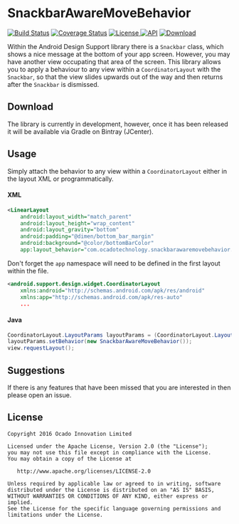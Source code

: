 # SnackbarAwareMoveBehavior

[![Build Status](https://travis-ci.org/ocadotechnology/SnackbarAwareMoveBehavior.svg?branch=master)](https://travis-ci.org/ocadotechnology/SnackbarAwareMoveBehavior)
[![Coverage Status](https://coveralls.io/repos/ocadotechnology/SnackbarAwareMoveBehavior/badge.svg?branch=master&service=github&v=2)](https://coveralls.io/github/ocadotechnology/SnackbarAwareMoveBehavior?branch=master)
[![License](https://img.shields.io/badge/license-Apache%202.0-green.svg) ](https://github.com/ocadotechnology/SnackbarAwareMoveBehavior/blob/master/LICENSE)
[![API](https://img.shields.io/badge/API-15%2B-brightgreen.svg?style=flat)](https://android-arsenal.com/api?level=15)
[ ![Download](https://api.bintray.com/packages/ocadotechnology/maven/SnackbarAwareMoveBehavior/images/download.svg) ](https://bintray.com/ocadotechnology/maven/SnackbarAwareMoveBehavior/_latestVersion)

Within the Android Design Support library there is a `Snackbar` class, which shows a nice message at the bottom of your app screen. However, you may have another view occupating that area of the screen. This library allows you to apply a behaviour to any view within a `CoordinatorLayout` with the `Snackbar`, so that the view slides upwards out of the way and then returns after the `Snackbar` is dismissed.


## Download

The library is currently in development, however, once it has been released it will be available via Gradle on Bintray (JCenter).

<!--Download via Gradle:-->
<!--```groovy-->
<!--compile 'com.ocadotechnology:snackbarawaremovebehavior:0.1.0'-->
<!--```-->

<!--The library is available on Bintray (JCenter).-->

<!--```groovy-->
<!--repositories {-->
<!--  jcenter()-->
<!--}-->
<!--```-->

## Usage

Simply attach the behavior to any view within a `CoordinatorLayout` either in the layout XML or programmatically.

#### XML

```xml
<LinearLayout
    android:layout_width="match_parent"
    android:layout_height="wrap_content"
    android:layout_gravity="bottom"
    android:padding="@dimen/bottom_bar_margin"
    android:background="@color/bottomBarColor"
    app:layout_behavior="com.ocadotechnology.snackbarawaremovebehavior.SnackbarAwareMoveBehavior">
```

Don't forget the `app` namespace will need to be defined in the first layout within the file.

```xml
<android.support.design.widget.CoordinatorLayout
    xmlns:android="http://schemas.android.com/apk/res/android"
    xmlns:app="http://schemas.android.com/apk/res-auto"
    ...
```

#### Java

```java
CoordinatorLayout.LayoutParams layoutParams = (CoordinatorLayout.LayoutParams) view.getLayoutParams();
layoutParams.setBehavior(new SnackbarAwareMoveBehavior());
view.requestLayout();
```

## Suggestions

If there is any features that have been missed that you are interested in then please open an issue.

## License

    Copyright 2016 Ocado Innovation Limited

    Licensed under the Apache License, Version 2.0 (the "License");
    you may not use this file except in compliance with the License.
    You may obtain a copy of the License at

       http://www.apache.org/licenses/LICENSE-2.0

    Unless required by applicable law or agreed to in writing, software
    distributed under the License is distributed on an "AS IS" BASIS,
    WITHOUT WARRANTIES OR CONDITIONS OF ANY KIND, either express or implied.
    See the License for the specific language governing permissions and
    limitations under the License.
